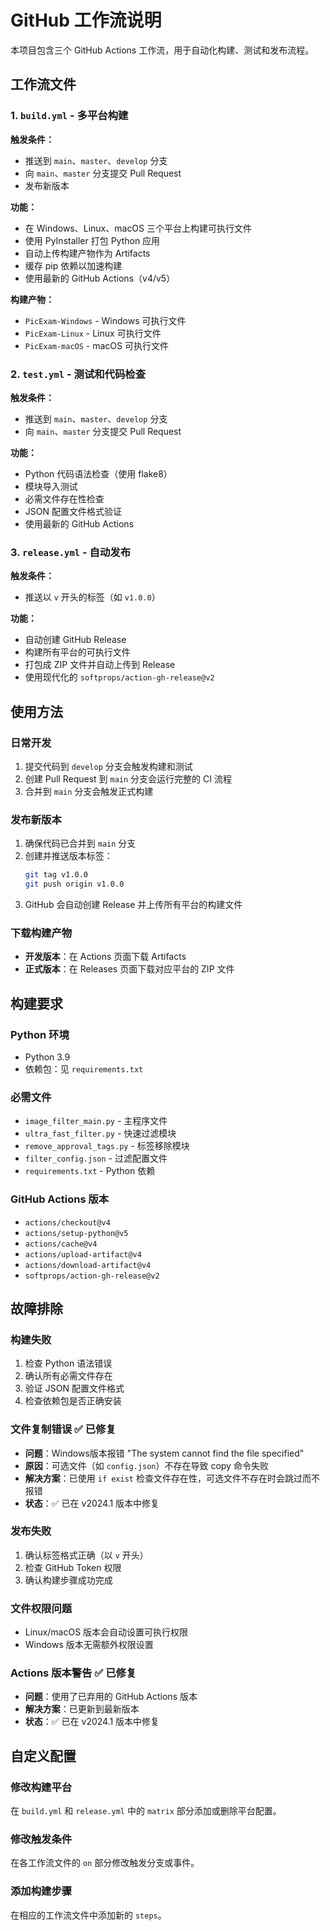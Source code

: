 # GitHub 工作流说明

本项目包含三个 GitHub Actions 工作流，用于自动化构建、测试和发布流程。

## 工作流文件

### 1. `build.yml` - 多平台构建
**触发条件：**
- 推送到 `main`、`master`、`develop` 分支
- 向 `main`、`master` 分支提交 Pull Request
- 发布新版本

**功能：**
- 在 Windows、Linux、macOS 三个平台上构建可执行文件
- 使用 PyInstaller 打包 Python 应用
- 自动上传构建产物作为 Artifacts
- 缓存 pip 依赖以加速构建
- 使用最新的 GitHub Actions（v4/v5）

**构建产物：**
- `PicExam-Windows` - Windows 可执行文件
- `PicExam-Linux` - Linux 可执行文件
- `PicExam-macOS` - macOS 可执行文件

### 2. `test.yml` - 测试和代码检查
**触发条件：**
- 推送到 `main`、`master`、`develop` 分支
- 向 `main`、`master` 分支提交 Pull Request

**功能：**
- Python 代码语法检查（使用 flake8）
- 模块导入测试
- 必需文件存在性检查
- JSON 配置文件格式验证
- 使用最新的 GitHub Actions

### 3. `release.yml` - 自动发布
**触发条件：**
- 推送以 `v` 开头的标签（如 `v1.0.0`）

**功能：**
- 自动创建 GitHub Release
- 构建所有平台的可执行文件
- 打包成 ZIP 文件并自动上传到 Release
- 使用现代化的 `softprops/action-gh-release@v2`

## 使用方法

### 日常开发
1. 提交代码到 `develop` 分支会触发构建和测试
2. 创建 Pull Request 到 `main` 分支会运行完整的 CI 流程
3. 合并到 `main` 分支会触发正式构建

### 发布新版本
1. 确保代码已合并到 `main` 分支
2. 创建并推送版本标签：
   ```bash
   git tag v1.0.0
   git push origin v1.0.0
   ```
3. GitHub 会自动创建 Release 并上传所有平台的构建文件

### 下载构建产物
- **开发版本**：在 Actions 页面下载 Artifacts
- **正式版本**：在 Releases 页面下载对应平台的 ZIP 文件

## 构建要求

### Python 环境
- Python 3.9
- 依赖包：见 `requirements.txt`

### 必需文件
- `image_filter_main.py` - 主程序文件
- `ultra_fast_filter.py` - 快速过滤模块
- `remove_approval_tags.py` - 标签移除模块
- `filter_config.json` - 过滤配置文件
- `requirements.txt` - Python 依赖

### GitHub Actions 版本
- `actions/checkout@v4`
- `actions/setup-python@v5`
- `actions/cache@v4`
- `actions/upload-artifact@v4`
- `actions/download-artifact@v4`
- `softprops/action-gh-release@v2`

## 故障排除

### 构建失败
1. 检查 Python 语法错误
2. 确认所有必需文件存在
3. 验证 JSON 配置文件格式
4. 检查依赖包是否正确安装

### 文件复制错误 ✅ 已修复
- **问题**：Windows版本报错 "The system cannot find the file specified"
- **原因**：可选文件（如 `config.json`）不存在导致 copy 命令失败
- **解决方案**：已使用 `if exist` 检查文件存在性，可选文件不存在时会跳过而不报错
- **状态**：✅ 已在 v2024.1 版本中修复

### 发布失败
1. 确认标签格式正确（以 `v` 开头）
2. 检查 GitHub Token 权限
3. 确认构建步骤成功完成

### 文件权限问题
- Linux/macOS 版本会自动设置可执行权限
- Windows 版本无需额外权限设置

### Actions 版本警告 ✅ 已修复
- **问题**：使用了已弃用的 GitHub Actions 版本
- **解决方案**：已更新到最新版本
- **状态**：✅ 已在 v2024.1 版本中修复

## 自定义配置

### 修改构建平台
在 `build.yml` 和 `release.yml` 中的 `matrix` 部分添加或删除平台配置。

### 修改触发条件
在各工作流文件的 `on` 部分修改触发分支或事件。

### 添加构建步骤
在相应的工作流文件中添加新的 `steps`。
